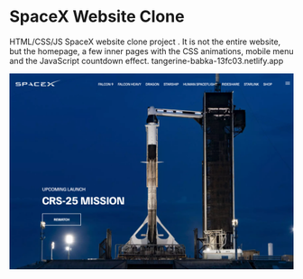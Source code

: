 # SpaceX Website Clone

HTML/CSS/JS SpaceX website clone project . It is not the entire website, but the homepage, a few inner pages with the CSS animations, mobile menu and the JavaScript countdown effect.
tangerine-babka-13fc03.netlify.app

![SpaceX Website](img/screen.jpg)
